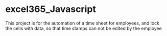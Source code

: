 # excel365_Javascript

This project is for the automation of a time sheet for employees, and lock the cells with data, so that time stamps can not be edited by the employee
